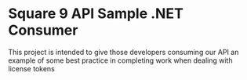 # Square 9 API Sample .NET Consumer

This project is intended to give those developers consuming our API an example of some best practice in completing work when dealing with license tokens
